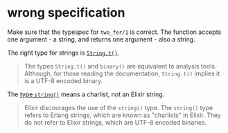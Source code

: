 # wrong specification

[comment]: # (This warning is raised when the solution has a typespec different than the exemplar)

Make sure that the typespec for `two_fer/1` is correct. The function accepts one argument - a string, and returns one argument - also a string.

The right type for strings is [`String.t()`](https://hexdocs.pm/elixir/String.html#t:t/0).

> The types `String.t()` and `binary()` are equivalent to analysis tools. Although, for those reading the documentation, `String.t()` implies it is a UTF-8 encoded binary.

The [type `string()`](https://hexdocs.pm/elixir/typespecs.html#the-string-type) means a charlist, not an Elixir string.

> Elixir discourages the use of the `string()` type. The `string()` type refers to Erlang strings, which are known as "charlists" in Elixir. They do not refer to Elixir strings, which are UTF-8 encoded binaries.
